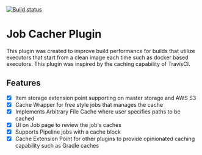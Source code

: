 [![Build status](https://github.com/ViceIce>/jobcacher-plugin/workflows/Java%20CI/badge.svg)](https://github.com/ViceIce/jobcacher-plugin/actions?query=workflow%3A"Java+CI")

Job Cacher Plugin
=================

This plugin was created to improve build performance for builds that utilize executors that start from a clean
image each time such as docker based executors.  This plugin was inspired by the caching capability of TravisCI.

## Features

- [x] Item storage extension point supporting on master storage and AWS S3
- [x] Cache Wrapper for free style jobs that manages the cache
- [x] Implements Arbitrary File Cache where user specifies paths to be cached
- [x] UI on Job page to review the job's caches
- [x] Supports Pipeline jobs with a cache block
- [x] Cache Extension Point for other plugins to provide opinionated caching capability such as Gradle caches

